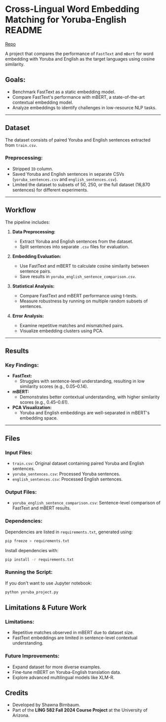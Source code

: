 # Cross-Lingual Word Embedding Matching for Yoruba-English README

[Repo](https://github.com/smbirnbaum/work/tree/f95255d2495667c5411812b4a3a0bda1d0515331/nlp/adv-statistical-nlp/cross-embed)

A project that compares the performance of `FastText` and `mBert` for word embedding with Yoruba and English as the target languages using cosine similarity.

## Goals:
- Benchmark FastText as a static embedding model.
- Compare FastText's performance with mBERT, a state-of-the-art contextual embedding model.
- Analyze embeddings to identify challenges in low-resource NLP tasks.

---

## Dataset
The dataset consists of paired Yoruba and English sentences extracted from `train.csv`.

### Preprocessing:
- Stripped `ID` column.
- Saved Yoruba and English sentences in separate CSVs (`yoruba_sentences.csv` and `english_sentences.csv`).
- Limited the dataset to subsets of 50, 250, or the full dataset (16,870 sentences) for different experiments.

---

## Workflow
The pipeline includes:

1. **Data Preprocessing:**
   - Extract Yoruba and English sentences from the dataset.
   - Split sentences into separate `.csv` files for evaluation.

2. **Embedding Evaluation:**
   - Use FastText and mBERT to calculate cosine similarity between sentence pairs.
   - Save results in `yoruba_english_sentence_comparison.csv`.

3. **Statistical Analysis:**
   - Compare FastText and mBERT performance using t-tests.
   - Measure robustness by running on multiple random subsets of sentences.

4. **Error Analysis:**
   - Examine repetitive matches and mismatched pairs.
   - Visualize embedding clusters using PCA.

---

## Results
### Key Findings:
- **FastText:**
  - Struggles with sentence-level understanding, resulting in low similarity scores (e.g., 0.05–0.14).
- **mBERT:**
  - Demonstrates better contextual understanding, with higher similarity scores (e.g., 0.45–0.61).
- **PCA Visualization:**
  - Yoruba and English embeddings are well-separated in mBERT's embedding space.

---

## Files

### Input Files:
- `train.csv`: Original dataset containing paired Yoruba and English sentences.
- `yoruba_sentences.csv`: Processed Yoruba sentences.
- `english_sentences.csv`: Processed English sentences.

### Output Files:
- `yoruba_english_sentence_comparison.csv`: Sentence-level comparison of FastText and mBERT results.

### Dependencies:
Dependencies are listed in `requirements.txt`, generated using:
```bash
pip freeze > requirements.txt
```

Install dependencies with:
```bash
pip install -r requirements.txt
```

### Running the Script:

If you don't want to use Jupyter notebook:

```bash
python yoruba_project.py
```


## Limitations & Future Work

### Limitations:
- Repetitive matches observed in mBERT due to dataset size.
- FastText embeddings are limited in sentence-level contextual understanding.

### Future Improvements:
- Expand dataset for more diverse examples.
- Fine-tune mBERT on Yoruba-English translation data.
- Explore advanced multilingual models like XLM-R.

## Credits
- Developed by Shawna Birnbaum.
- Part of the **LING 582 Fall 2024 Course Project** at the University of Arizona.